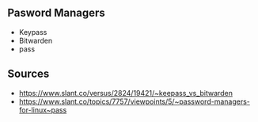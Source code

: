 ## Pasword Managers

- Keypass
- Bitwarden
- pass


## Sources

- https://www.slant.co/versus/2824/19421/~keepass_vs_bitwarden
- https://www.slant.co/topics/7757/viewpoints/5/~password-managers-for-linux~pass
